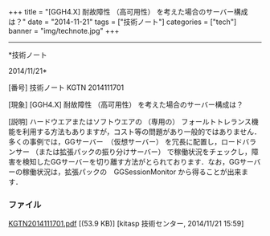 ﻿+++
title = "[GGH4.X] 耐故障性 （高可用性） を考えた場合のサーバー構成は？"
date = "2014-11-21"
tags = ["技術ノート"]
categories = ["tech"]
banner = "img/technote.jpg"
+++

-----------------------------------------------------------------------------------------------------------------------------

*技術ノート

2014/11/21*


[番号]
技術ノート KGTN 2014111701

[現象]
[GGH4.X] 耐故障性 （高可用性） を考えた場合のサーバー構成は？

[説明]
ハードウエアまたはソフトウエアの （専用の）
フォールトトレランス機能を利用する方法もありますが，コスト等の問題があり一般的ではありません．多くの事例では，GGサーバー　（仮想サーバー）
を冗長に配置し，ロードバランサー （または拡張パックの振り分けサーバー）
で稼働状況をチェックし，障害を検知したGGサーバーを切り離す方法がとられております．なお，GGサーバーの稼働状況は，拡張パックの　GGSessionMonitor
から得ることが出来ます．


### ファイル

 
 


[KGTN2014111701.pdf](http://techreport.kitasp.net/attachments/download/1774/KGTN2014111701.pdf)
 [(53.9 KB)] [kitasp 技術センター, 2014/11/21
15:59]


 


 

